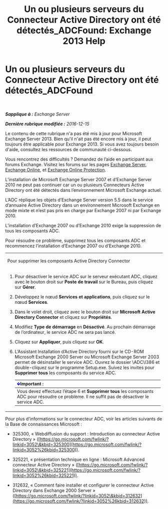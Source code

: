 ﻿---
title: 'Un ou plusieurs serveurs du Connecteur Active Directory ont été détectés_ADCFound: Exchange 2013 Help'
TOCTitle: Un ou plusieurs serveurs du Connecteur Active Directory ont été détectés_ADCFound
ms:assetid: a874f51f-09a2-4a76-9695-d61fb1ee6c1c
ms:mtpsurl: https://technet.microsoft.com/fr-fr/library/ms.exch.setupreadiness.adcfound(v=EXCHG.150)
ms:contentKeyID: 50478968
ms.date: 05/23/2018
mtps_version: v=EXCHG.150
ms.translationtype: MT
---

# Un ou plusieurs serveurs du Connecteur Active Directory ont été détectés\_ADCFound

 

_**Sapplique à :** Exchange Server_

_**Dernière rubrique modifiée :** 2016-12-15_

Le contenu de cette rubrique n'a pas été mis à jour pour Microsoft Exchange Server 2013. Bien qu'il n'ait pas été encore mis à jour, il peut toujours être applicable pour Exchange 2013. Si vous avez toujours besoin d'aide, consultez les ressources de communauté ci-dessous.

Vous rencontrez des difficultés ? Demandez de l’aide en participant aux forums Exchange. Visitez les forums sur les pages [Exchange Server](https://go.microsoft.com/fwlink/p/?linkid=60612), [Exchange Online](https://go.microsoft.com/fwlink/p/?linkid=267542), et [Exchange Online Protection](https://go.microsoft.com/fwlink/p/?linkid=285351).

L’installation de Microsoft Exchange Server 2007 et d’Exchange Server 2010 ne peut pas continuer car un ou plusieurs Connecteurs Active Directory ont été détectés dans l’environnement Microsoft Exchange actuel.

L’ADC réplique les objets d’Exchange Server version 5.5 dans le service d’annuaire Active Directory dans un environnement Microsoft Exchange en mode mixte et n’est pas pris en charge par Exchange 2007 ni par Exchange 2010.

L’installation d’Exchange 2007 ou d’Exchange 2010 exige la suppression de tous les composants ADC.

Pour résoudre ce problème, supprimez tous les composants ADC et recommencez l’installation d’Exchange 2007 ou d’Exchange 2010.


<table>
<colgroup>
<col style="width: 100%" />
</colgroup>
<tbody>
<tr class="odd">
<td><p>Pour supprimer les composants Active Directory Connector</p></td>
</tr>
<tr class="even">
<td><ol>
<li><p>Pour désactiver le service ADC sur le serveur exécutant ADC, cliquez avec le bouton droit sur <strong>Poste de travail</strong> sur le Bureau, puis cliquez sur <strong>Gérer</strong>.</p></li>
<li><p>Développez le nœud <strong>Services et applications</strong>, puis cliquez sur le nœud <strong>Services</strong>.</p></li>
<li><p>Dans le volet droit, cliquez avec le bouton droit sur <strong>Microsoft Active Directory Connector</strong> et cliquez sur <strong>Propriétés</strong>.</p></li>
<li><p>Modifiez <strong>Type de démarrage</strong> en <strong>Désactivé</strong>. Au prochain démarrage de l’ordinateur, le service ADC ne sera pas lancé.</p></li>
<li><p>Cliquez sur <strong>Appliquer</strong>, puis cliquez sur <strong>OK</strong>.</p></li>
<li><p>L’Assistant Installation d’Active Directory fourni sur le CD-ROM Microsoft Exchange 2000 Server ou Microsoft Exchange Server 2003 permet de désinstaller le service ADC. Ouvrez le dossier \ADC\I386 et double-cliquez sur le programme Setup.exe. Suivez les invites pour <strong>Supprimer tous</strong> les composants du service ADC.</p>
<table>
<thead>
<tr class="header">
<th><img src="images/JJ159813.important(EXCHG.150).gif" title="Important" alt="Important" />Important :</th>
</tr>
</thead>
<tbody>
<tr class="odd">
<td>Vous devez effectuez l’étape 6 et <strong>Supprimer tous</strong> les composants ADC pour résoudre ce problème. Il ne suffit pas de désactiver le service ADC.</td>
</tr>
</tbody>
</table>

</li>
</ol></td>
</tr>
</tbody>
</table>


Pour plus d’informations sur le connecteur ADC, voir les articles suivants de la Base de connaissances Microsoft :

  - 325300, « Webdiffusion du support : Introduction au connecteur Active Directory » ([https://go.microsoft.com/fwlink/?linkid=3052\&kbid=325300](https://go.microsoft.com/fwlink/?linkid=3052%26kbid=325300)).

  - 325221, « présentation technique en ligne : Microsoft Advanced connecteur Active Directory » ([https://go.microsoft.com/fwlink/?linkid=3052\&kbid=325221](https://go.microsoft.com/fwlink/?linkid=3052%26kbid=325221)).

  - 312632, « Comment faire installer et configurer le connecteur Active Directory dans Exchange 2000 Server » ([https://go.microsoft.com/fwlink/?linkid=3052\&kbid=312632](https://go.microsoft.com/fwlink/?linkid=3052%26kbid=312632)).

